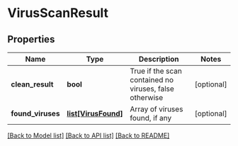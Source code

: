 # VirusScanResult

## Properties
Name | Type | Description | Notes
------------ | ------------- | ------------- | -------------
**clean_result** | **bool** | True if the scan contained no viruses, false otherwise | [optional] 
**found_viruses** | [**list[VirusFound]**](VirusFound.md) | Array of viruses found, if any | [optional] 

[[Back to Model list]](../README.md#documentation-for-models) [[Back to API list]](../README.md#documentation-for-api-endpoints) [[Back to README]](../README.md)


